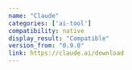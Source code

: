 ```yaml
---
name: "Claude"
categories: ['ai-tool']
compatibility: native
display_result: "Compatible"
version_from: "0.9.0"
link: https://claude.ai/download
---
```

